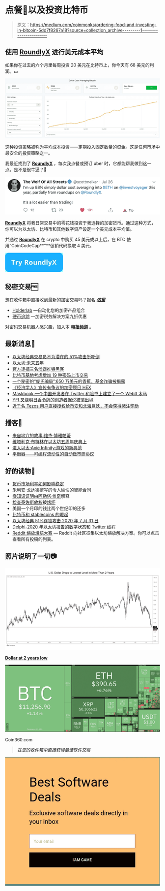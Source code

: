 # 点餐🍕以及投资比特币

> 原文：<https://medium.com/coinmonks/ordering-food-and-investing-in-bitcoin-5dd7f8267a18?source=collection_archive---------1----------------------->

## 使用 [RoundlyX](https://www.roundlyx.com/?utm_source=coincodecapemail&utm_medium=email&utm_campaign=coincodecapemail) 进行美元成本平均

如果你在过去的六个月里每周投资 20 美元在比特币上，你今天有 68 美元的利润。💵

![](img/eab4ab04ba0f6b4d8e379a566bba478d.png)

这种投资策略被称为平均成本投资——定期投入固定数量的资金。这是任何市场中最安全的投资策略之一。

我最近找到了 [**RoundlyX**](https://www.roundlyx.com/?utm_source=coincodecapemail&utm_medium=email&utm_campaign=coincodecapemail) ，每次我点餐或预订 uber 时，它都能帮我做到这一点。是不是很牛逼？👏

![](img/b5b725b9935ba8e8c52c1b44fe029a12.png)

[**RoundlyX**](https://www.roundlyx.com/accounts/signup/?utm_source=coincodecapemail&utm_medium=email&utm_campaign=coincodecapemail) 将我日常交易中的零花钱投资于我选择的加密货币。通过这种方式，你可以为以太坊、比特币和其他数字资产设定一个美元成本平均值。

并通过 [**RoundlyX**](https://www.roundlyx.com/accounts/signup/?utm_source=coincodecapemail&utm_medium=email&utm_campaign=coincodecapemail) 在 crypto 中购买 45 美元或以上后，在 BTC 使用“CoinCodeCap**”**促销代码换取 4 美元。

[![](img/38524b63aad6b0ca7f724bc97e18a796.png)](https://www.roundlyx.com/accounts/signup/?utm_source=coincodecapemail&utm_medium=email&utm_campaign=coincodecapemail)

## 秘密交易🆓

想在收件箱中直接收到最新的加密交易吗？报名 [***这里***](https://coincodecap.com/)

*   [Holderlab](https://coincodecap.com/product/holderlab-0?scroll=deal) —自动化您的加密产品组合
*   [硬币追踪](https://coincodecap.com/product/cointracking-8?scroll=deal) —加密税务解决方案九折优惠

对密码交易机器人感兴趣，加入本 [**电报频道**](https://t.me/mocbchat) 。

## 最新消息📰

*   [以太坊经典交易员不为潜在的 51%攻击所吓倒](https://decrypt.co/37414/ethereum-traders-undeterred-by-potential-51-attack)
*   [以太坊:未来五年](https://decrypt.co/37295/ethereum-the-next-five-years)
*   [官方逮捕三名涉嫌推特黑客](https://www.coindesk.com/suspected-twitter-hacker-arrested-in-florida)
*   [比特币基地考虑增加 19 种密码上市交易](https://www.coindesk.com/coinbase-considering-20-additional-cryptos-for-exchange-listing)
*   [一个秘密的“庞氏骗局”:650 万美元的香蕉。基金诈骗被揭露](https://www.coindesk.com/banana-fund-crypto-ponzi-scheme)
*   [《经济学人》宣传有争议的加密项目 HEX](https://decrypt.co/37484/the-economist-advertises-controversial-crypto-project-hex)
*   [Maskbook:一个中国开发者在 Twitter 和脸书上建立了一个 Web3 木马](https://decrypt.co/32298/maskbook-a-chinese-dev-builds-a-web3-trojan-horse-on-twitter-and-facebook)
*   [YFI 叉烧明日香令牌的创造者据说被骗出境](https://www.theblockcrypto.com/post/73737/creator-of-yfi-fork-asuka-token-is-said-to-have-exit-scammed)
*   [近千名 Tezos 用户直接授权给币安和北海巨妖，不会获得赌注奖励](/coinmonks/almost-a-thousand-tezos-users-delegated-to-binance-and-kraken-directly-and-will-not-get-staking-325f91ebfa2a)

## 播客💽

*   [来自地穴的故事:维杰·博雅帕蒂](https://www.stitcher.com/podcast/marty-bent/tales-from-the-crypt/e/76503435)
*   [维塔利克·布特林在以太坊五周年庆典上](https://www.youtube.com/watch?v=gJq9FcYZe0k)
*   [进入以太:Axie Infinity:游戏的新典范](https://podcast.ethhub.io/axie-infinity-a-new-paradigm-in-gaming)
*   [平衡器——可编程流动性的自动做市商协议](https://epicenter.tv/episodes/350/)

## 好的读物📑

*   [货币市场利率如何影响稳定](/coinmonks/how-money-market-interest-rates-affect-stablecoins-f35867f55a98)
*   [朱利安·戈达德](/coinmonks/agreeable-smart-contracts-354fb74c3c17)撰写的令人愉快的智能合同
*   [零知识证明由](/coinmonks/zero-knowledge-proofs-explained-727b9b8e0e5e)[阿勒塔·维奇](https://medium.com/u/fab202851b3b?source=post_page-----5dd7f8267a18--------------------------------)解释
*   [检查泰佐斯放权](/coinmonks/inspecting-tezos-decentralization-200-public-nodes-1000-in-total-6ef0761caac9)被[烤坏](https://medium.com/u/dfc73e52e44d?source=post_page-----5dd7f8267a18--------------------------------)
*   美国一个月印的钱比两个世纪印的还多
*   [比特币和 stablecoins 的崛起](https://www.theblockcrypto.com/post/73656/jump-capital-crypto-theses)
*   [以太坊经典 51%连锁攻击 2020 年 7 月 31 日](https://blog.bitquery.io/ethereum-classic-51-chain-attack-july-31-2020)
*   [Delphi-2020 年以太坊报告的数字状态](https://drive.google.com/file/d/1s9ANCi6fRyWyyd-P2GtnOfIWtTCP_6HF/view)和 [Twitter 线程](https://twitter.com/Delphi_Digital/status/1289232627958837248)
*   [Reddit 缩放烘焙大赛](https://old.reddit.com/r/ethereum/comments/hbjx25/the_great_reddit_scaling_bakeoff/) — Reddit 向社区征集以太坊缩放解决方案。你可以点击查看所有投稿的列表。

## 照片说明了一切📷

![](img/202a9e64bb5042c5e273168bbb5ea117.png)

[**Dollar at 2 years low**](https://www.coindesk.com/dollar-falls-to-lowest-level-in-over-2-years-while-gold-silver-bitcoin-continue-to-shine)

![](img/49c71a9ace298c9d9b7bd0e56f3d2408.png)

Coin360.com

> [*在您的收件箱中直接获得最佳软件交易*](https://coincodecap.com/?utm_source=coinmonks)

[![](img/ea341c5f49fa3a0eab7c69f39bc0231e.png)](https://coincodecap.com/?utm_source=coinmonks)